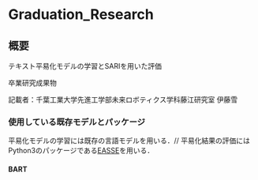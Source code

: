 # Graduation_Research

##  概要

テキスト平易化モデルの学習とSARIを用いた評価

卒業研究成果物

記載者：千葉工業大学先進工学部未来ロボティクス学科藤江研究室 伊藤雪

### 使用している既存モデルとパッケージ
平易化モデルの学習には既存の言語モデルを用いる．//
平易化結果の評価にはPython3のパッケージである[EASSE](https://github.com/feralvam/easse)を用いる．

#### BART
